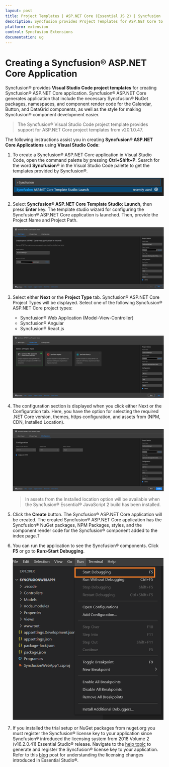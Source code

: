 ```yaml
---
layout: post
title: Project Templates | ASP.NET Core (Essential JS 2) | Syncfusion
description: Syncfusion provides Project Templates for ASP.NET Core to create the Syncfusion ASP.NET Core Application using EJ2 Core components from Visual Studio Code.
platform: extension
control: Syncfusion Extensions
documentation: ug
---
```


# Creating a Syncfusion® ASP.NET Core Application

Syncfusion® provides **Visual Studio Code project templates** for creating Syncfusion® ASP.NET Core application. Syncfusion® ASP.NET Core generates application that include the necessary Syncfusion® NuGet packages, namespaces, and component render code for the Calendar, Button, and DataGrid components, as well as the style for making Syncfusion® component development easier.

> The Syncfusion® Visual Studio Code project template provides support for ASP.NET Core project templates from v20.1.0.47.

The following instructions assist you in creating **Syncfusion® ASP.NET Core Applications** using **Visual Studio Code**:

1. To create a Syncfusion® ASP.NET Core application in Visual Studio Code, open the command palette by pressing **Ctrl+Shift+P**. Search for the word **Syncfusion®** in the Visual Studio Code palette to get the templates provided by Syncfusion®.

     ![command-palette](images/command-palette.png)

2. Select **Syncfusion® ASP.NET Core Template Studio: Launch**, then press **Enter** key. The template studio wizard for configuring the Syncfusion® ASP.NET Core application is launched. Then, provide the Project Name and Project Path.
 
     ![core-wizard](images/launch-window.png)

3. Select either **Next** or the **Project Type** tab. Syncfusion® ASP.NET Core Project Types will be displayed. Select one of the following Syncfusion® ASP.NET Core project types:

    * Syncfusion® Web Application (Model-View-Controller)
    * Syncfusion® Angular
    * Syncfusion® React.js

    ![project-type](images/project-type.png)

4. The configuration section is displayed when you click either Next or the Configuration tab. Here, you have the option for selecting the required .NET Core version, themes, https configuration, and assets from (NPM, CDN, Installed Location).

    ![project-configuration](images/project-configuration.png)

    > In assets from the Installed location option will be available when the Syncfusion® Essential® JavaScript 2 build has been installed.

5. Click the **Create** button. The Syncfusion® ASP.NET Core application will be created. The created Syncfusion® ASP.NET Core application has the Syncfusion® NuGet packages, NPM Packages, styles, and the component render code for the Syncfusion® component added to the index page.T

6. You can run the application to see the Syncfusion® components. Click **F5** or go to **Run>Start Debugging**.

    ![debugging](images/debugging.png)

7. If you installed the trial setup or NuGet packages from nuget.org you must register the Syncfusion® license key to your application since Syncfusion® introduced the licensing system from 2018 Volume 2 (v16.2.0.41) Essential Studio® release. Navigate to the [help topic](https://help.syncfusion.com/common/essential-studio/licensing/license-key#how-to-generate-syncfusion-license-key) to generate and register the Syncfusion® license key to your application. Refer to this [blog](https://blog.syncfusion.com/post/Whats-New-in-2018-Volume-2-Licensing-Changes-in-the-1620x-Version-of-Essential-Studio.aspx?_ga=2.11237684.1233358434.1587355730-230058891.1567654773) post for understanding the licensing changes introduced in Essential Studio®. 
